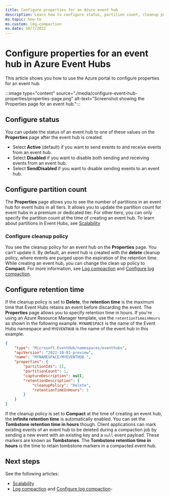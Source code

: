 ```yaml
---
title: Configure properties for an Azure event hub
description: Learn how to configure status, partition count, cleanup policy, and retention time for an event hub
ms.topic: how-to
ms.custom: log-compaction
ms.date: 10/7/2022
---
```


# Configure properties for an event hub in Azure Event Hubs
This article shows you how to use the Azure portal to configure properties for an event hub.

:::image type="content" source="./media/configure-event-hub-properties/properties-page.png" alt-text="Screenshot showing the Properties page for an event hub.":::

## Configure status
You can update the status of an event hub to one of these values on the **Properties** page after the event hub is created. 

- Select **Active** (default) if you want to send events to and receive events from an event hub. 
- Select **Disabled** if you want to disable both sending and receiving events from an event hub.  
- Select **SendDisabled** if you want to disable sending events to an event hub. 

## Configure partition count
The **Properties** page allows you to see the number of partitions in an event hub for event hubs in all tiers. It allows you to update the partition count for event hubs in a premium or dedicated tier. For other tiers, you can only specify the partition count at the time of creating an event hub. To learn about partitions in Event Hubs, see [Scalability](event-hubs-scalability.md#partitions)

### Configure cleanup policy
You see the cleanup policy for an event hub on the **Properties** page. You can't update it. By default, an event hub is created with the **delete** cleanup policy, where events are purged upon the expiration of the retention time. While creating an event hub, you can change the clean up policy to **Compact**. For more information, see [Log compaction](log-compaction.md) and [Configure log compaction](use-log-compaction.md).


## Configure retention time

If the cleanup policy is set to **Delete**, the **retention time** is the maximum time that Event Hubs retains an event before discarding the event. The **Properties** page allows you to specify retention time in hours. If you're using an Azure Resource Manager template, use the `retentionTimeinHours` as shown in the following example. `MYNAMESPACE` is the name of the Event Hubs namespace and `MYEVENTHUB` is the name of the event hub in this example. 

```json
{
	"type": "Microsoft.EventHub/namespaces/eventhubs",
	"apiVersion": "2022-10-01-preview",
	"name": "MYNAMESPACE/MYEVENTHUB ",
	"properties": {
		"partitionIds": [],
		"partitionCount": 1,
		"captureDescription": null,
		"retentionDescription": {
			"cleanupPolicy": "Delete",
			"retentionTimeInHours": 1
		}
	}
}
```

If the cleanup policy is set to **Compact** at the time of creating an event hub, the **infinite retention time** is automatically enabled. You can set the **Tombstone retention time in hours** though. Client applications can mark existing events of an event hub to be deleted during a compaction job by sending a new event with an existing key and a `null` event payload. These markers are known as **Tombstones**. The **Tombstone retention time in hours** is the time to retain tombstone markers in a compacted event hub. 

## Next steps
See the following articles:

- [Scalability](event-hubs-scalability.md#partitions)
- [Log compaction](log-compaction.md) and [Configure log compaction](use-log-compaction.md)- 
